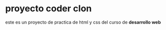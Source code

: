 # proyecto coder clon

este es un proyecto de practica de html y css del curso de **desarrollo web**